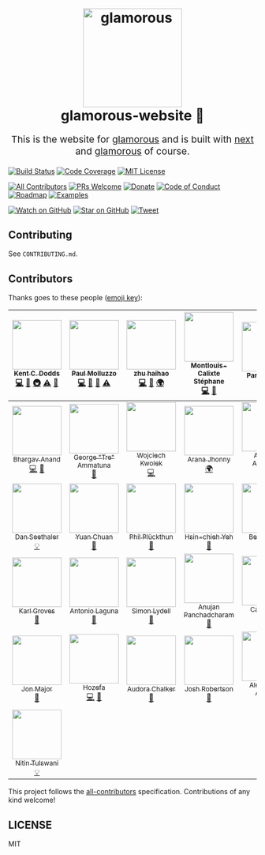<h1 align="center">
  <img src="https://github.com/paypal/glamorous/raw/master/other/logo/full.png" alt="glamorous" title="glamorous" width="200">
  <br>
  glamorous-website 💄
  <br>
</h1>
<p align="center" style="font-size: 1.2rem;">
  This is the website for
  <a href="https://github.com/paypal/glamorous">glamorous</a>
  and is built with
  <a href="https://github.com/zeit/next.js">next</a>
  and
  <a href="https://github.com/paypal/glamorous">glamorous</a>
  of course.
</p>

[![Build Status][build-badge]][build]
[![Code Coverage][coverage-badge]][coverage]
[![MIT License][license-badge]][LICENSE]

[![All Contributors](https://img.shields.io/badge/all_contributors-36-orange.svg?style=flat-square)](#contributors)
[![PRs Welcome][prs-badge]][prs]
[![Donate][donate-badge]][donate]
[![Code of Conduct][coc-badge]][coc]
[![Roadmap][roadmap-badge]][roadmap]
[![Examples][examples-badge]][examples]

[![Watch on GitHub][github-watch-badge]][github-watch]
[![Star on GitHub][github-star-badge]][github-star]
[![Tweet][twitter-badge]][twitter]

## Contributing

See `CONTRIBUTING.md`.

## Contributors

Thanks goes to these people ([emoji key][emojis]):

<!-- ALL-CONTRIBUTORS-LIST:START - Do not remove or modify this section -->
| [<img src="https://avatars.githubusercontent.com/u/1500684?v=3" width="100px;"/><br /><sub>Kent C. Dodds</sub>](https://kentcdodds.com)<br />[💻](https://github.com/kentcdodds/glamorous-website/commits?author=kentcdodds "Code") [📖](https://github.com/kentcdodds/glamorous-website/commits?author=kentcdodds "Documentation") [🚇](#infra-kentcdodds "Infrastructure (Hosting, Build-Tools, etc)") [⚠️](https://github.com/kentcdodds/glamorous-website/commits?author=kentcdodds "Tests") [👀](#review-kentcdodds "Reviewed Pull Requests") | [<img src="https://avatars0.githubusercontent.com/u/737065?v=3" width="100px;"/><br /><sub>Paul Molluzzo</sub>](https://paul.molluzzo.com)<br />[💻](https://github.com/kentcdodds/glamorous-website/commits?author=paulmolluzzo "Code") [📖](https://github.com/kentcdodds/glamorous-website/commits?author=paulmolluzzo "Documentation") [👀](#review-paulmolluzzo "Reviewed Pull Requests") [⚠️](https://github.com/kentcdodds/glamorous-website/commits?author=paulmolluzzo "Tests") | [<img src="https://avatars0.githubusercontent.com/u/11924130?v=3" width="100px;"/><br /><sub>zhu haihao</sub>](http://liadbiz.github.io)<br />[💻](https://github.com/kentcdodds/glamorous-website/commits?author=liadbiz "Code") [📖](https://github.com/kentcdodds/glamorous-website/commits?author=liadbiz "Documentation") [🌍](#translation-liadbiz "Translation") | [<img src="https://avatars0.githubusercontent.com/u/3509412?v=3" width="100px;"/><br /><sub>Montlouis-Calixte Stéphane</sub>](http://sbydesign.fr)<br />[💻](https://github.com/kentcdodds/glamorous-website/commits?author=bulby97 "Code") [👀](#review-bulby97 "Reviewed Pull Requests") | [<img src="https://avatars2.githubusercontent.com/u/3619527?v=3" width="100px;"/><br /><sub>Parvez Kose</sub>](http://parvezk.github.io/)<br />[📖](https://github.com/kentcdodds/glamorous-website/commits?author=parvezk "Documentation") | [<img src="https://avatars3.githubusercontent.com/u/23551907?v=3" width="100px;"/><br /><sub>William I. Olojede</sub>](http://william.ng/)<br />[📖](https://github.com/kentcdodds/glamorous-website/commits?author=williamolojede "Documentation") | [<img src="https://avatars2.githubusercontent.com/u/13544620?v=3" width="100px;"/><br /><sub>Michael Altamirano</sub>](http://www.michaelaltamirano.com)<br />[💻](https://github.com/kentcdodds/glamorous-website/commits?author=mjaltamirano "Code") [📖](https://github.com/kentcdodds/glamorous-website/commits?author=mjaltamirano "Documentation") |
| :---: | :---: | :---: | :---: | :---: | :---: | :---: |
| [<img src="https://avatars1.githubusercontent.com/u/297132?v=3" width="100px;"/><br /><sub>Bhargav Anand</sub>](http://whoisandy.me)<br />[💻](https://github.com/kentcdodds/glamorous-website/commits?author=whoisandy "Code") [📖](https://github.com/kentcdodds/glamorous-website/commits?author=whoisandy "Documentation") | [<img src="https://avatars1.githubusercontent.com/u/16496746?v=3" width="100px;"/><br /><sub>George "Tre" Ammatuna</sub>](https://github.com/TreTuna)<br />[📖](https://github.com/kentcdodds/glamorous-website/commits?author=TreTuna "Documentation") | [<img src="https://avatars0.githubusercontent.com/u/1735193?v=3" width="100px;"/><br /><sub>Wojciech Kwolek</sub>](http://irth.pl)<br />[💻](https://github.com/kentcdodds/glamorous-website/commits?author=irth "Code") | [<img src="https://avatars2.githubusercontent.com/u/9091881?v=3" width="100px;"/><br /><sub>Arana Jhonny</sub>](https://twitter.com/aranajhonny)<br />[🌍](#translation-aranajhonny "Translation") | [<img src="https://avatars1.githubusercontent.com/u/6819701?v=3" width="100px;"/><br /><sub>Anthony Ascencio</sub>](http://linkedin.com/in/anthony2025)<br />[📖](https://github.com/kentcdodds/glamorous-website/commits?author=anthony2025 "Documentation") [🌍](#translation-anthony2025 "Translation") | [<img src="https://avatars2.githubusercontent.com/u/28659384?v=3" width="100px;"/><br /><sub>tdeschryver</sub>](https://github.com/tdeschryver)<br />[💻](https://github.com/kentcdodds/glamorous-website/commits?author=tdeschryver "Code") [👀](#review-tdeschryver "Reviewed Pull Requests") | [<img src="https://avatars2.githubusercontent.com/u/845983?v=3" width="100px;"/><br /><sub>Mike Wickett</sub>](http://www.wickett.ca)<br />[💻](https://github.com/kentcdodds/glamorous-website/commits?author=mwickett "Code") [🎨](#design-mwickett "Design") |
| [<img src="https://avatars2.githubusercontent.com/u/11202705?v=3" width="100px;"/><br /><sub>Dan Seethaler</sub>](https://github.com/danseethaler)<br />[💡](#example-danseethaler "Examples") | [<img src="https://avatars2.githubusercontent.com/u/250426?v=3" width="100px;"/><br /><sub>Yuan Chuan</sub>](http://yuanchuan.name)<br />[👀](#review-yuanchuan "Reviewed Pull Requests") | [<img src="https://avatars3.githubusercontent.com/u/2041385?v=3" width="100px;"/><br /><sub>Phil Plückthun</sub>](https://twitter.com/_philpl)<br />[👀](#review-philpl "Reviewed Pull Requests") | [<img src="https://avatars3.githubusercontent.com/u/7849259?v=3" width="100px;"/><br /><sub>Hsin-chieh Yeh</sub>](https://github.com/HsinChiehYeh)<br />[👀](#review-HsinChiehYeh "Reviewed Pull Requests") | [<img src="https://avatars3.githubusercontent.com/u/16327281?v=3" width="100px;"/><br /><sub>Bernard Lin</sub>](https://github.com/bernard-lin)<br />[👀](#review-bernard-lin "Reviewed Pull Requests") | [<img src="https://avatars1.githubusercontent.com/u/1909957?v=3" width="100px;"/><br /><sub>Maxime Laforet</sub>](http://macx.im)<br />[👀](#review-Macxim "Reviewed Pull Requests") | [<img src="https://avatars0.githubusercontent.com/u/2954511?v=3" width="100px;"/><br /><sub>Etienne Talbot</sub>](https://github.com/etiennetalbot)<br />[👀](#review-etiennetalbot "Reviewed Pull Requests") |
| [<img src="https://avatars1.githubusercontent.com/u/873419?v=3" width="100px;"/><br /><sub>Karl Groves</sub>](http://www.karlgroves.com)<br />[👀](#review-karlgroves "Reviewed Pull Requests") | [<img src="https://avatars1.githubusercontent.com/u/946645?v=3" width="100px;"/><br /><sub>Antonio Laguna</sub>](https://www.funcion13.com)<br />[👀](#review-Belelros "Reviewed Pull Requests") | [<img src="https://avatars0.githubusercontent.com/u/2142817?v=3" width="100px;"/><br /><sub>Simon Lydell</sub>](https://github.com/lydell)<br />[👀](#review-lydell "Reviewed Pull Requests") | [<img src="https://avatars1.githubusercontent.com/u/2387037?v=3" width="100px;"/><br /><sub>Anujan Panchadcharam</sub>](https://github.com/Anujan)<br />[👀](#review-Anujan "Reviewed Pull Requests") | [<img src="https://avatars3.githubusercontent.com/u/2036823?v=3" width="100px;"/><br /><sub>Carl Rosell</sub>](https://github.com/CarlRosell)<br />[💻](https://github.com/kentcdodds/glamorous-website/commits?author=CarlRosell "Code") | [<img src="https://avatars1.githubusercontent.com/u/4111526?v=3" width="100px;"/><br /><sub>Aaron Olson</sub>](https://github.com/aarondolson)<br />[📖](https://github.com/kentcdodds/glamorous-website/commits?author=aarondolson "Documentation") | [<img src="https://avatars1.githubusercontent.com/u/8309423?v=3" width="100px;"/><br /><sub>Christian Gill</sub>](https://gillchristian.xyz)<br />[💻](https://github.com/kentcdodds/glamorous-website/commits?author=gillchristian "Code") |
| [<img src="https://avatars2.githubusercontent.com/u/7799266?v=3" width="100px;"/><br /><sub>Jon Major</sub>](http://jonmajorc.com)<br />[🎨](#design-jonmajorc "Design") | [<img src="https://avatars2.githubusercontent.com/u/2084833?v=3" width="100px;"/><br /><sub>Hozefa</sub>](https://github.com/hozefaj)<br />[💻](https://github.com/kentcdodds/glamorous-website/commits?author=hozefaj "Code") [👀](#review-hozefaj "Reviewed Pull Requests") | [<img src="https://avatars2.githubusercontent.com/u/18056710?v=3" width="100px;"/><br /><sub>Audora Chalker</sub>](http://audora.me)<br />[📖](https://github.com/kentcdodds/glamorous-website/commits?author=audoralc "Documentation") | [<img src="https://avatars0.githubusercontent.com/u/2993997?v=3" width="100px;"/><br /><sub>Josh Robertson</sub>](http://codepen.io/hossman)<br />[📖](https://github.com/kentcdodds/glamorous-website/commits?author=Hossman333 "Documentation") | [<img src="https://avatars0.githubusercontent.com/u/82070?v=3" width="100px;"/><br /><sub>Alessandro Arnodo</sub>](http://alessandro.arnodo.net)<br />[👀](#review-vesparny "Reviewed Pull Requests") | [<img src="https://avatars0.githubusercontent.com/u/7034094?v=3" width="100px;"/><br /><sub>Aviv Rosental</sub>](https://github.com/avivr)<br />[👀](#review-avivr "Reviewed Pull Requests") | [<img src="https://avatars3.githubusercontent.com/u/656630?v=3" width="100px;"/><br /><sub>Atticus White</sub>](https://atticuswhite.com)<br />[👀](#review-ajwhite "Reviewed Pull Requests") |
| [<img src="https://avatars2.githubusercontent.com/u/16336071?v=3" width="100px;"/><br /><sub>Nitin Tulswani</sub>](https://nitintulswani.surge.sh/)<br />[💡](#example-nitin42 "Examples") |
<!-- ALL-CONTRIBUTORS-LIST:END -->

This project follows the [all-contributors][all-contributors] specification.
Contributions of any kind welcome!

## LICENSE

MIT

[npm]: https://www.npmjs.com/
[node]: https://nodejs.org
[build-badge]: https://img.shields.io/travis/kentcdodds/glamorous-website.svg?style=flat-square
[build]: https://travis-ci.org/kentcdodds/glamorous-website
[coverage-badge]: https://img.shields.io/codecov/c/github/kentcdodds/glamorous-website.svg?style=flat-square
[coverage]: https://codecov.io/github/kentcdodds/glamorous-website
[license-badge]: https://img.shields.io/npm/l/glamorous-website.svg?style=flat-square
[license]: https://github.com/kentcdodds/glamorous-website/blob/master/LICENSE
[prs-badge]: https://img.shields.io/badge/PRs-welcome-brightgreen.svg?style=flat-square
[prs]: http://makeapullrequest.com
[donate-badge]: https://img.shields.io/badge/$-support-green.svg?style=flat-square
[donate]: http://kcd.im/donate
[coc-badge]: https://img.shields.io/badge/code%20of-conduct-ff69b4.svg?style=flat-square
[coc]: https://github.com/kentcdodds/glamorous-website/blob/master/CODE_OF_CONDUCT.MD
[roadmap-badge]: https://img.shields.io/badge/%F0%9F%93%94-roadmap-CD9523.svg?style=flat-square
[roadmap]: https://github.com/kentcdodds/glamorous-website/blob/master/other/ROADMAP.md
[examples-badge]: https://img.shields.io/badge/%F0%9F%92%A1-examples-8C8E93.svg?style=flat-square
[examples]: https://github.com/kentcdodds/glamorous-website/blob/master/other/EXAMPLES.md
[github-watch-badge]: https://img.shields.io/github/watchers/kentcdodds/glamorous-website.svg?style=social
[github-watch]: https://github.com/kentcdodds/glamorous-website/watchers
[github-star-badge]: https://img.shields.io/github/stars/kentcdodds/glamorous-website.svg?style=social
[github-star]: https://github.com/kentcdodds/glamorous-website/stargazers
[twitter]: https://twitter.com/intent/tweet?text=Check%20out%20glamorous-website!%20https://github.com/kentcdodds/glamorous-website%20%F0%9F%91%8D
[twitter-badge]: https://img.shields.io/twitter/url/https/github.com/kentcdodds/glamorous-website.svg?style=social
[emojis]: https://github.com/kentcdodds/all-contributors#emoji-key
[all-contributors]: https://github.com/kentcdodds/all-contributors
